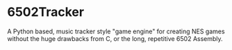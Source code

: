 # 6502Tracker
A Python based, music tracker style "game engine" for creating NES games without the huge drawbacks from C, or the long, repetitive 6502 Assembly.
